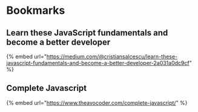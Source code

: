 # Bookmarks

## Learn these JavaScript fundamentals and become a better developer

{% embed url="https://medium.com/@cristiansalcescu/learn-these-javascript-fundamentals-and-become-a-better-developer-2a031a0dc9cf" %}

## Complete Javascript

{% embed url="https://www.theavocoder.com/complete-javascript/" %}



